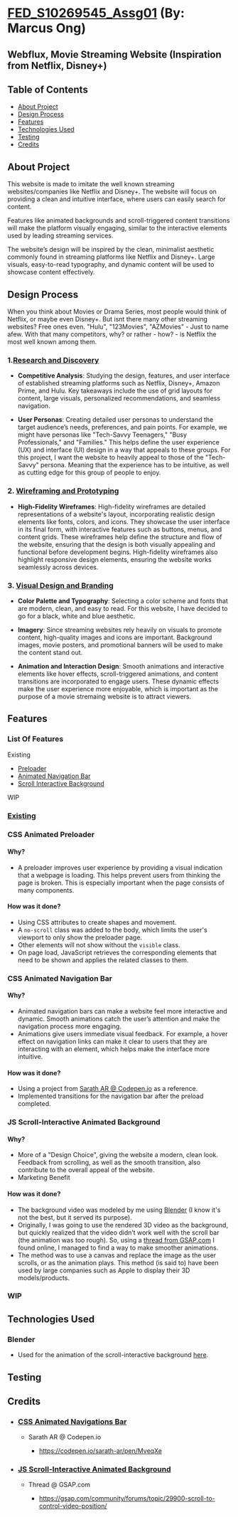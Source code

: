 # __<u>FED_S10269545_Assg01</u>__ (By: Marcus Ong)
## Webflux, Movie Streaming Website (Inspiration from Netflix, Disney+)


## Table of Contents

- [About Project](#about-project)
- [Design Process](#design-process)
- [Features](#features)
- [Technologies Used](#technologies-used)
- [Testing](#testing)
- [Credits](#credits)


## About Project
This website is made to imitate the well known streaming websites/companies like Netflix and Disney+. The website will focus on providing a clean and intuitive interface, where users can easily search for content. 

Features like animated backgrounds and scroll-triggered content transitions will make the platform visually engaging, similar to the interactive elements used by leading streaming services.

The website’s design will be inspired by the clean, minimalist aesthetic commonly found in streaming platforms like Netflix and Disney+. Large visuals, easy-to-read typography, and dynamic content will be used to showcase content effectively.

## Design Process
When you think about Movies or Drama Series, most people would think of Netflix, or maybe even Disney+. But isnt there many other streaming websites? Free ones even. "Hulu", "123Movies", "AZMovies" - Just to name afew. With that many competitors, why? or rather - how? - is Netflix the most well known among them. 

### 1.__<u>Research and Discovery</u>__
  - __Competitive Analysis__: Studying the design, features, and user interface of established streaming platforms such as Netflix, Disney+, Amazon Prime, and Hulu. Key takeaways include the use of grid layouts for content, large visuals, personalized recommendations, and seamless navigation.
  
 - __User Personas__: Creating detailed user personas to understand the target audience’s needs, preferences, and pain points. For example, we might have personas like "Tech-Savvy Teenagers," "Busy Professionals," and "Families." This helps define the user experience (UX) and interface (UI) design in a way that appeals to these groups. For this project, I want the website to heavily appeal to those of the "Tech-Savvy" persona. Meaning that the experience has to be intuitive, as well as cutting edge for this group of people to enjoy.


### 2. __<u>Wireframing and Prototyping</u>__
  - __High-Fidelity Wireframes__: High-fidelity wireframes are detailed representations of a website's layout, incorporating realistic design elements like fonts, colors, and icons. They showcase the user interface in its final form, with interactive features such as buttons, menus, and content grids. These wireframes help define the structure and flow of the website, ensuring that the design is both visually appealing and functional before development begins. High-fidelity wireframes also highlight responsive design elements, ensuring the website works seamlessly across devices.

### 3. __<u>Visual Design and Branding</u>__
  - __Color Palette and Typography__: Selecting a color scheme and fonts that are modern, clean, and easy to read. For this website, I have decided to go for a black, white and blue aesthetic.

  - __Imagery__: Since streaming websites rely heavily on visuals to promote content, high-quality images and icons are important. Background images, movie posters, and promotional banners will be used to make the content stand out.

  - __Animation and Interaction Design__: Smooth animations and interactive elements like hover effects, scroll-triggered animations, and content transitions are incorporated to engage users. These dynamic effects make the user experience more enjoyable, which is important as the purpose of a movie stremaing website is to attract viewers.

## Features
### List Of Features
Existing
- [Preloader](#css-animated-preloader)
- [Animated Navigation Bar](#css-animated-navigation-bar)
- [Scroll Interactive Background](#js-scroll-interactive-animated-background)

WIP
### __<u>Existing</u>__

### __CSS Animated Preloader__

#### Why?
- A preloader improves user experience by providing a visual indication that a webpage is loading. This helps prevent users from thinking the page is broken. This is especially important when the page consists of many components.

#### How was it done?
- Using CSS attributes to create shapes and movement.
- A `no-scroll` class was added to the body, which limits the user's viewport to only show the preloader page.
- Other elements will not show without the `visible` class.
- On page load, JavaScript retrieves the corresponding elements that need to be shown and applies the related classes to them.

### __CSS Animated Navigation Bar__

#### Why?
- Animated navigation bars can make a website feel more interactive and dynamic. Smooth animations catch the user’s attention and make the navigation process more engaging.
- Animations give users immediate visual feedback. For example, a hover effect on navigation links can make it clear to users that they are interacting with an element, which helps make the interface more intuitive.

#### How was it done?
- Using a project from [Sarath AR @ Codepen.io](#credits) as a reference.
- Implemented transitions for the navigation bar after the preload completed.


### JS Scroll-Interactive Animated Background

#### Why?
- More of a "Design Choice", giving the website a modern, clean look. Feedback from scrolling, as well as the smooth transition, also contribute to the overall appeal of the website.
- Marketing Benefit

#### How was it done?
- The background video was modeled by me using [Blender](#technologies-used) (I know it's not the best, but it served its purpose).
- Originally, I was going to use the rendered 3D video as the background, but quickly realized that the video didn’t work well with the scroll bar (the animation was too rough). So, using a [thread from GSAP.com](#credits) I found online, I managed to find a way to make smoother animations.
- The method was to use a canvas and replace the image as the user scrolls, or as the animation plays. This method (is said to) have been used by large companies such as Apple to display their 3D models/products.


### WIP

## Technologies Used
### Blender 
- Used for the animation of the scroll-interactive background [here](#js-scroll-interactive-animated-background).



## Testing


## Credits

- <h3><u>CSS Animated Navigations Bar</u></h3>

  - Sarath AR @ Codepen.io
    
    - https://codepen.io/sarath-ar/pen/MveqXe

- <h3><u>JS Scroll-Interactive Animated Background</u></h3>

  - Thread @ GSAP.com

    - https://gsap.com/community/forums/topic/29900-scroll-to-control-video-position/